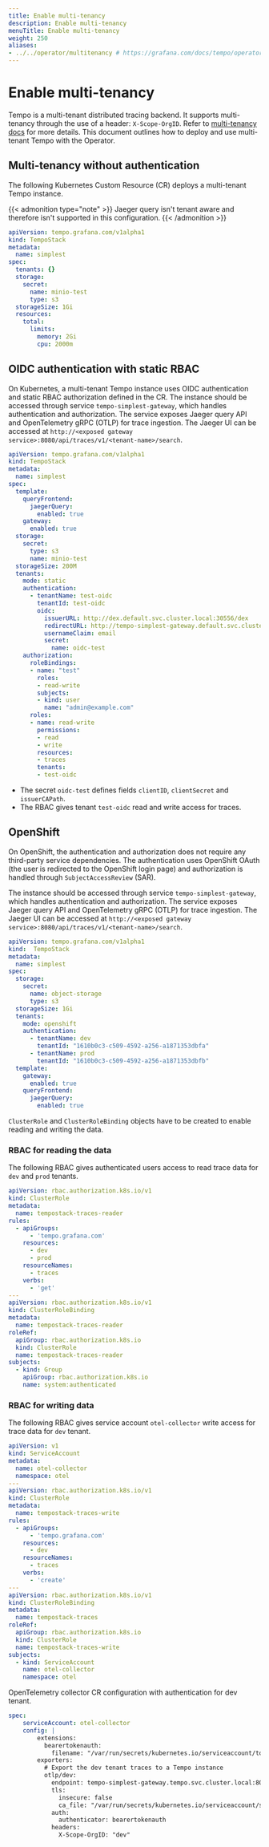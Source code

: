 ```yaml
---
title: Enable multi-tenancy
description: Enable multi-tenancy
menuTitle: Enable multi-tenancy
weight: 250
aliases:
- ../../operator/multitenancy # https://grafana.com/docs/tempo/operator/multitenancy/
---
```


# Enable multi-tenancy

Tempo is a multi-tenant distributed tracing backend. It supports multi-tenancy through the use of a header: `X-Scope-OrgID`.
Refer to [multi-tenancy docs](https://grafana.com/docs/tempo/<TEMPO_VERSION>/operations/manage-advanced-systenms/multitenancy/) for more details.
This document outlines how to deploy and use multi-tenant Tempo with the Operator.

## Multi-tenancy without authentication

The following Kubernetes Custom Resource (CR) deploys a multi-tenant Tempo instance.

{{< admonition type="note" >}}
Jaeger query isn't tenant aware and therefore isn't supported in this configuration.
{{< /admonition >}}

```yaml
apiVersion: tempo.grafana.com/v1alpha1
kind: TempoStack
metadata:
  name: simplest
spec:
  tenants: {}
  storage:
    secret:
      name: minio-test
      type: s3
  storageSize: 1Gi
  resources:
    total:
      limits:
        memory: 2Gi
        cpu: 2000m
```

## OIDC authentication with static RBAC

On Kubernetes, a multi-tenant Tempo instance uses OIDC authentication and static RBAC authorization defined in the CR.
The instance should be accessed through service `tempo-simplest-gateway`, which handles authentication and authorization.
The service exposes Jaeger query API and OpenTelemetry gRPC (OTLP) for trace ingestion.
The Jaeger UI can be accessed at `http://<exposed gateway service>:8080/api/traces/v1/<tenant-name>/search`.

```yaml
apiVersion: tempo.grafana.com/v1alpha1
kind: TempoStack
metadata:
  name: simplest
spec:
  template:
    queryFrontend:
      jaegerQuery:
        enabled: true
    gateway:
      enabled: true
  storage:
    secret:
      type: s3
      name: minio-test
  storageSize: 200M
  tenants:
    mode: static
    authentication:
      - tenantName: test-oidc
        tenantId: test-oidc
        oidc:
          issuerURL: http://dex.default.svc.cluster.local:30556/dex
          redirectURL: http://tempo-simplest-gateway.default.svc.cluster.local:8080/oidc/test-oidc/callback
          usernameClaim: email
          secret:
            name: oidc-test
    authorization:
      roleBindings:
      - name: "test"
        roles:
        - read-write
        subjects:
        - kind: user
          name: "admin@example.com"
      roles:
      - name: read-write
        permissions:
        - read
        - write
        resources:
        - traces
        tenants:
        - test-oidc
```

* The secret `oidc-test` defines fields `clientID`, `clientSecret` and `issuerCAPath`.
* The RBAC gives tenant `test-oidc` read and write access for traces.

## OpenShift

On OpenShift, the authentication and authorization does not require any third-party service dependencies.
The authentication uses OpenShift OAuth (the user is redirected to the OpenShift login page) and authorization is handled through `SubjectAccessReview` (SAR).

The instance should be accessed through service `tempo-simplest-gateway`, which handles authentication and authorization.
The service exposes Jaeger query API and OpenTelemetry gRPC (OTLP) for trace ingestion.
The Jaeger UI can be accessed at `http://<exposed gateway service>:8080/api/traces/v1/<tenant-name>/search`.

```yaml
apiVersion: tempo.grafana.com/v1alpha1
kind:  TempoStack
metadata:
  name: simplest
spec:
  storage:
    secret:
      name: object-storage
      type: s3
  storageSize: 1Gi
  tenants:
    mode: openshift
    authentication:
      - tenantName: dev
        tenantId: "1610b0c3-c509-4592-a256-a1871353dbfa"
      - tenantName: prod
        tenantId: "1610b0c3-c509-4592-a256-a1871353dbfb"
  template:
    gateway:
      enabled: true
    queryFrontend:
      jaegerQuery:
        enabled: true
```

`ClusterRole` and `ClusterRoleBinding` objects have to be created to enable reading and writing the data.

### RBAC for reading the data

The following RBAC gives authenticated users access to read trace data for `dev` and `prod` tenants.

```yaml
apiVersion: rbac.authorization.k8s.io/v1
kind: ClusterRole
metadata:
  name: tempostack-traces-reader
rules:
  - apiGroups:
      - 'tempo.grafana.com'
    resources:
      - dev
      - prod
    resourceNames:
      - traces
    verbs:
      - 'get'
---
apiVersion: rbac.authorization.k8s.io/v1
kind: ClusterRoleBinding
metadata:
  name: tempostack-traces-reader
roleRef:
  apiGroup: rbac.authorization.k8s.io
  kind: ClusterRole
  name: tempostack-traces-reader
subjects:
  - kind: Group
    apiGroup: rbac.authorization.k8s.io
    name: system:authenticated
```

### RBAC for writing data

The following RBAC gives service account `otel-collector` write access for trace data for `dev` tenant.

```yaml
apiVersion: v1
kind: ServiceAccount
metadata:
  name: otel-collector
  namespace: otel
---
apiVersion: rbac.authorization.k8s.io/v1
kind: ClusterRole
metadata:
  name: tempostack-traces-write
rules:
  - apiGroups:
      - 'tempo.grafana.com'
    resources:
      - dev
    resourceNames:
      - traces
    verbs:
      - 'create'
---
apiVersion: rbac.authorization.k8s.io/v1
kind: ClusterRoleBinding
metadata:
  name: tempostack-traces
roleRef:
  apiGroup: rbac.authorization.k8s.io
  kind: ClusterRole
  name: tempostack-traces-write
subjects:
  - kind: ServiceAccount
    name: otel-collector
    namespace: otel
```

OpenTelemetry collector CR configuration with authentication for dev tenant.

```yaml
spec:
    serviceAccount: otel-collector
    config: |
        extensions:
          bearertokenauth:
            filename: "/var/run/secrets/kubernetes.io/serviceaccount/token"
        exporters:
          # Export the dev tenant traces to a Tempo instance
          otlp/dev:
            endpoint: tempo-simplest-gateway.tempo.svc.cluster.local:8090
            tls:
              insecure: false
              ca_file: "/var/run/secrets/kubernetes.io/serviceaccount/service-ca.crt"
            auth:
              authenticator: bearertokenauth
            headers:
              X-Scope-OrgID: "dev"
```
